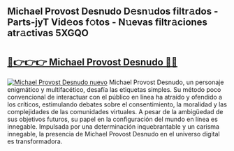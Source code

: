 ## Michael Provost Desnudo D𝚎sn𝚞dos filtr𝚊dos - Parts-jyT Vid𝚎os f𝚘tos - N𝚞evas filtr𝚊ciones atr𝚊ctivas 5XGQO

# <h2><a href="http://mbcxji.tromn.icu/?c=Michael+Provost+Desnudo">🔗👉👉👉 Michael Provost Desnudo 🔗🔗</a></h2>

[![Michael Provost Desnudo nuevo](https://i.imgur.com/pEAQMta.gif)](http://mbcxji.tromn.icu/?c=Michael+Provost+Desnudo)
Michael Provost Desnudo, un personaje enigmático y multifacético, desafía las etiquetas simples. Su método poco convencional de interactuar con el público en línea ha atraído y ofendido a los críticos, estimulando debates sobre el consentimiento, la moralidad y las complejidades de las comunidades virtuales. A pesar de la ambigüedad de sus objetivos futuros, su papel en la configuración del mundo en línea es innegable. Impulsada por una determinación inquebrantable y un carisma innegable, la presencia de Michael Provost Desnudo en el universo digital es transformadora.
